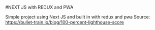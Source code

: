 #NEXT JS with REDUX and PWA

Simple project using Next JS and built in with redux and pwa
Source: https://bullet-train.io/blog/100-percent-lighthouse-score